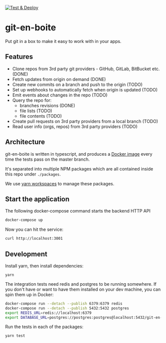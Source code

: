 [![Test & Deploy](https://circleci.com/gh/SmartBear/git-en-boite/tree/master.svg?style=shield)](https://app.circleci.com/pipelines/github/SmartBear/git-en-boite)

# git-en-boite

Put git in a box to make it easy to work with in your apps.

## Features

- Clone repos from 3rd party git providers - GitHub, GitLab, BitBucket etc. (DONE)
- Fetch updates from origin on demand (DONE)
- Create new commits on a branch and push to the origin (TODO)
- Set up webhooks to automatically fetch when origin is updated (TODO)
- Emit events about changes in the repo (TODO)
- Query the repo for:
  - branches revisions (DONE)
  - file lists (TODO)
  - file contents (TODO)
- Create pull requests on 3rd party providers from a local branch (TODO)
- Read user info (orgs, repos) from 3rd party providers (TODO)

## Architecture

git-en-boite is written in typescript, and produces a [Docker image](https://hub.docker.com/repository/docker/smartbear/git-en-boite) every time the tests pass on the master branch.

It's separated into multiple NPM packages which are all contained inside this repo under `./packages`.

We use [yarn workspaces](https://classic.yarnpkg.com/en/docs/workspaces) to manage these packages.

## Start the application

The following docker-compose command starts the backend HTTP API

```bash
docker-compose up
```

Now you can hit the service:

```bash
curl http://localhost:3001
```

## Development

Install yarn, then install dependencies:

```
yarn
```

The integration tests need redis and postgres to be running somewhere. If you don't have or want to have them installed on your dev machine, you can spin them up in Docker:

```bash
docker-compose run --detach --publish 6379:6379 redis
docker-compose run --detach --publish 5432:5432 postgres
export REDIS_URL=redis://localhost:6379
export DATABASE_URL=postgres://postgres:postgres@localhost:5432/git-en-boite-test
```

Run the tests in each of the packages:

```
yarn test
```
